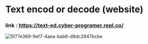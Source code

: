# Text encod or decode (website) 

### link :  https://text-ed.cyber-programer.repl.co/

![5f77e369-9ef7-4aea-bab6-d9dc2947bcbe](https://github.com/Cyber-Programer/text-ed/assets/125746506/197989a0-2731-44a0-8778-be63f2d7ff59)
